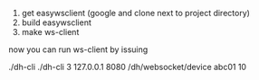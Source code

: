 

1. get easywsclient (google and clone next to project directory)
2. build easywsclient
3. make ws-client

now you can run ws-client by issuing

./dh-cli <number of forks> <ip of dh server> <port on server> <ws end point> <device guid> <number of messages>
./dh-cli 3 127.0.0.1 8080 /dh/websocket/device abc01 10

